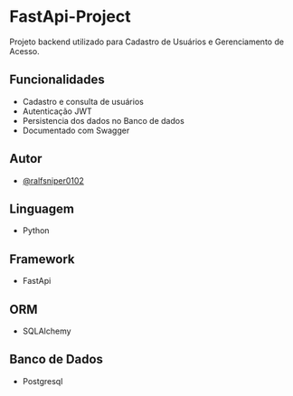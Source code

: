 # FastApi-Project 

Projeto backend utilizado para Cadastro de Usuários e Gerenciamento de Acesso.

## Funcionalidades
- Cadastro e consulta de usuários
- Autenticação JWT
- Persistencia dos dados no Banco de dados
- Documentado com Swagger
 
## Autor
- [@ralfsniper0102](https://www.github.com/ralfsniper0102)

## Linguagem
- Python

## Framework
- FastApi

## ORM
- SQLAlchemy

## Banco de Dados
- Postgresql
